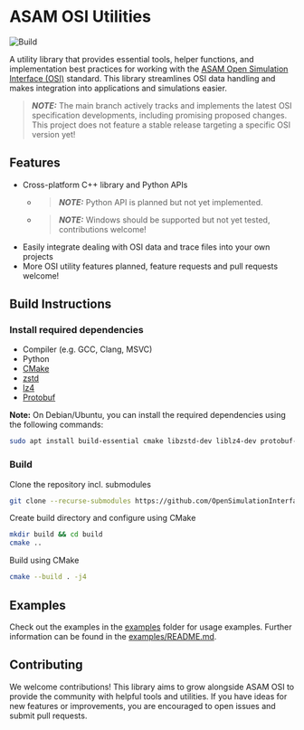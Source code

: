# ASAM OSI Utilities

![Build](https://github.com/OpenSimulationInterface/osi-utilities/actions/workflows/ubuntu.yml/badge.svg)

A utility library that provides essential tools, helper functions, and implementation best practices for working with the [ASAM Open Simulation Interface (OSI)](https://opensimulationinterface.github.io/osi-antora-generator/asamosi/latest/specification/index.html) standard. This library streamlines OSI data handling and makes integration into applications and simulations easier.

> **_NOTE:_**   The main branch actively tracks and implements the latest OSI specification developments, including promising proposed changes. This project does not feature a stable release targeting a specific OSI version yet!

## Features
- Cross-platform C++ library and Python APIs
  - > **_NOTE:_**  Python API is planned but not yet implemented.
  - > **_NOTE:_**  Windows should be supported but not yet tested, contributions welcome!
- Easily integrate dealing with OSI data and trace files into your own projects
- More OSI utility features planned, feature requests and pull requests welcome!

## Build Instructions

### Install required dependencies
- Compiler (e.g. GCC, Clang, MSVC)
- Python
- [CMake](https://cmake.org/download/)
- [zstd](https://github.com/facebook/zstd)
- [lz4](https://github.com/lz4/lz4)
- [Protobuf](https://github.com/protocolbuffers/protobuf)

**Note:** On Debian/Ubuntu, you can install the required dependencies using the following commands:

```bash
sudo apt install build-essential cmake libzstd-dev liblz4-dev protobuf-compiler
```

### Build 

Clone the repository incl. submodules

```bash
git clone --recurse-submodules https://github.com/OpenSimulationInterface/osi-utilities.git
```

Create build directory and configure using CMake

```bash
mkdir build && cd build
cmake ..
```

Build using CMake

```bash
cmake --build . -j4
```

## Examples

Check out the examples in the [examples](examples) folder for usage examples.
Further information can be found in the [examples/README.md](examples/README.md).

## Contributing

We welcome contributions!
This library aims to grow alongside ASAM OSI to provide the community with helpful tools and utilities.
If you have ideas for new features or improvements, you are encouraged to open issues and submit pull requests.

